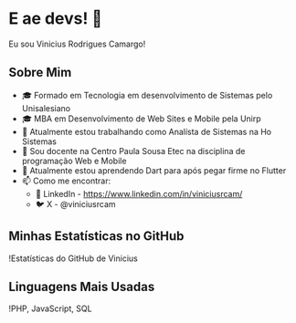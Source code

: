 # E ae devs! 👋

Eu sou Vinicius Rodrigues Camargo!

## Sobre Mim
- 🎓 Formado em Tecnologia em desenvolvimento de Sistemas pelo Unisalesiano
- 🎓 MBA em Desenvolvimento de Web Sites e Mobile pela Unirp
- 💼 Atualmente estou trabalhando como Analísta de Sistemas na Ho Sistemas
- 💼 Sou docente na Centro Paula Sousa Etec na disciplina de programação Web e Mobile
- 🌱 Atualmente estou aprendendo Dart para após pegar firme no Flutter
- 📫 Como me encontrar: 
  - :office: LinkedIn - https://www.linkedin.com/in/viniciusrcam/
  - :bird: X - @viniciusrcam

## Minhas Estatísticas no GitHub
!Estatísticas do GitHub de Vinicius

## Linguagens Mais Usadas
!PHP, JavaScript, SQL
